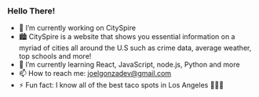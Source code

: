 ### Hello There!

- 🔭 I’m currently working on CitySpire
- 🏙️ CitySpire is a website that shows you essential information on a myriad of cities all around the U.S such as crime data, average weather, top schools and more!
- 🌱 I’m currently learning React, JavaScript, node.js, Python and more
- 📫 How to reach me: joelgonzadev@gmail.com
- ⚡ Fun fact: I know all of the best taco spots in Los Angeles 🌮🌮🌮

<!--
**JoelGonzalez02/JoelGonzalez02** is a ✨ _special_ ✨ repository because its `README.md` (this file) appears on your GitHub profile.

Here are some ideas to get you started:

- 🔭 I’m currently working on ...
- 🌱 I’m currently learning ...
- 👯 I’m looking to collaborate on ...
- 🤔 I’m looking for help with ...
- 💬 Ask me about ...
- 📫 How to reach me: ...
- 😄 Pronouns: ...
- ⚡ Fun fact: ...
-->
